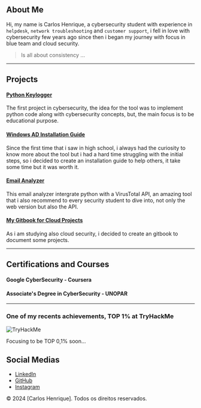 ## About Me

Hi, my name is Carlos Henrique, a cybersecurity student with experience in `helpdesk`, `network troubleshooting` and `customer support`, i fell in love with cybersecurity few years ago since then i began my journey with focus in blue team and cloud security.

> Is all about consistency ...

* * *

## Projects

#### [Python Keylogger](https://github.com/s3ntinel4/my-first-keylogger)

The first project in cybersecurity, the idea for the tool was to implement python code along with cybersecurity concepts, but, the main focus is to be educational purpose.

#### [Windows AD Installation Guide](https://github.com/s3ntinel4/WindowsADinstall)

Since the first time that i saw in high school, i always had the curiosity to know more about the tool but i had a hard time struggling with the initial steps, so i decided to create an installation guide to help others, it take some time but it was worth it.

#### [Email Analyzer](https://github.com/s3ntinel4/Email-Analyzer)

This email analyzer intergrate python with a VirusTotal API, an amazing tool that i also recommend to every security student to dive into, not only the web version but also the API.

#### [My Gitbook for Cloud Projects](https://s3ntinel-docs.gitbook.io/aws-project)

As i am studying also cloud security, i decided to create an gitbook to document some projects.

* * *

## Certifications and Courses

#### Google CyberSecurity - Coursera

#### Associate's Degree in CyberSecurity - UNOPAR

* * *

### One of my recents achievements, TOP 1% at TryHackMe

![TryHackMe](https://tryhackme-badges.s3.amazonaws.com/bot.hunk.png)

Focusing to be TOP 0,1% soon...

## Social Medias

- [LinkedIn](https://www.linkedin.com/in/carloshenrique-blueteamsecurity/)
- [GitHub](https://github.com/s3ntinel4)
- [Instagram](https://www.instagram.com/s3ntinel.sec)

&copy; 2024 [Carlos Henrique]. Todos os direitos reservados.
